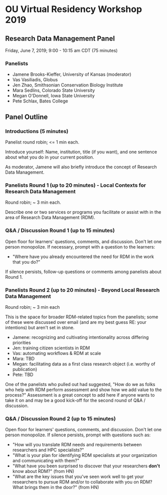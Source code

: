 # OU Virtual Residency Workshop 2019

## Research Data Management Panel

Friday, June 7, 2019; 9:00 - 10:15 am CDT (75 minutes)

### Panelists
- Jamene Brooks-Kieffer, University of Kansas (moderator)
- Vas Vasiliadis, Globus
- Jen Zhao, Smithsonian Conservation Biology Institute
- Mara Sedlins, Colorado State University
- Megan O'Donnell, Iowa State University
- Pete Schlax, Bates College

## Panel Outline

### Introductions (5 minutes)

Panelist round robin; <= 1 min each.

Introduce yourself: Name, institution, title (if you want), and one sentence about what you do in your current position.

As moderator, Jamene will also briefly introduce the concept of Research Data Management.

### Panelists Round 1 (up to 20 minutes) - Local Contexts for Research Data Management

Round robin; ~ 3 min each.

Describe one or two services or programs you facilitate or assist with in the area of Research Data Management (RDM).

### Q&A / Discussion Round 1 (up to 15 minutes)

Open floor for learners' questions, comments, and discussion. Don't let one person monopolize. If necessary, prompt with a question to the learners:

- "Where have you already encountered the need for RDM in the work that you do?"

If silence persists, follow-up questions or comments among panelists about Round 1.

### Panelists Round 2 (up to 20 minutes) - Beyond Local Research Data Management

Round robin; ~ 3 min each

This is the space for broader RDM-related topics from the panelists; some of these were discussed over email (and are my best guess RE: your intentions) but aren't set in stone.

- Jamene: recognizing and cultivating intentionality across differing priorities
- Jen: training citizen scientists in RDM
- Vas: automating workflows & RDM at scale
- Mara: TBD
- Megan: facilitating data as a first class research object (i.e. worthy of publication)
- Pete: TBD

One of the panelists who pulled out had suggested, "How do we as folks who help with RDM perform assessment and show how we add value to the process?" Assessment is a great concept to add here if anyone wants to take it on and may be a good kick-off for the second round of Q&A / discussion.

### Q&A / Discussion Round 2 (up to 15 minutes)

Open floor for learners' questions, comments, and discussion. Don't let one person monopolize. If silence persists, prompt with questions such as:

- "How will you translate RDM needs and requirements between researchers and HPC specialists?"
- "What is your plan for identifying RDM specialists at your organization and communicating with them?"
- "What have you been surprised to discover that your researchers **don't** know about RDM?" (from HN)
- "What are the key issues that you've seen work well to get your researchers to pursue RDM and/or to collaborate with you on RDM? What brings them in the door?" (from HN)
